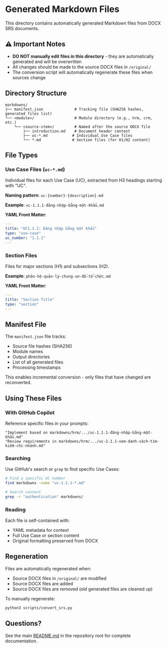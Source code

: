 # Generated Markdown Files

This directory contains automatically generated Markdown files from DOCX SRS documents.

## ⚠️ Important Notes

- **DO NOT manually edit files in this directory** - they are automatically generated and will be overwritten
- All changes should be made to the source DOCX files in `/original/`
- The conversion script will automatically regenerate these files when sources change

## Directory Structure

```
markdowns/
├── manifest.json              # Tracking file (SHA256 hashes, generated files list)
└── <module>/                  # Module directory (e.g., hrm, crm, etc.)
    └── <source-stem>/         # Named after the source DOCX file
        ├── introduction.md    # Document header content
        ├── uc-*.md           # Individual Use Case files
        └── *.md              # Section files (for H1/H2 content)
```

## File Types

### Use Case Files (`uc-*.md`)

Individual files for each Use Case (UC), extracted from H3 headings starting with "UC".

**Naming pattern**: `uc-{number}-{description}.md`

**Example**: `uc-1.1.1-đăng-nhập-bằng-mật-khẩu.md`

**YAML Front Matter**:
```yaml
---
title: "UC1.1.1: Đăng nhập bằng mật khẩu"
type: "use-case"
uc_number: "1.1.1"
---
```

### Section Files

Files for major sections (H1) and subsections (H2).

**Example**: `phân-hệ-quản-lý-chung-sơ-đồ-tổ-chức.md`

**YAML Front Matter**:
```yaml
---
title: "Section Title"
type: "section"
---
```

## Manifest File

The `manifest.json` file tracks:
- Source file hashes (SHA256)
- Module names
- Output directories
- List of all generated files
- Processing timestamps

This enables incremental conversion - only files that have changed are reconverted.

## Using These Files

### With GitHub Copilot

Reference specific files in your prompts:

```
"Implement based on markdowns/hrm/.../uc-1.1.1-đăng-nhập-bằng-mật-khẩu.md"
"Review requirements in markdowns/hrm/.../uc-2.1.1-xem-danh-sách-tìm-kiếm-chi-nhánh.md"
```

### Searching

Use GitHub's search or `grep` to find specific Use Cases:

```bash
# Find a specific UC number
find markdowns -name "uc-1.1.1-*.md"

# Search content
grep -r "authentication" markdowns/
```

### Reading

Each file is self-contained with:
- YAML metadata for context
- Full Use Case or section content
- Original formatting preserved from DOCX

## Regeneration

Files are automatically regenerated when:
- Source DOCX files in `/original/` are modified
- Source DOCX files are added
- Source DOCX files are removed (old generated files are cleaned up)

To manually regenerate:
```bash
python3 scripts/convert_srs.py
```

## Questions?

See the main [README.md](../README.md) in the repository root for complete documentation.
